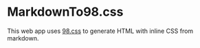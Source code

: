 # MarkdownTo98.css

This web app uses [98.css](https://jdan.github.io/98.css/) to generate HTML with inline CSS from markdown.
